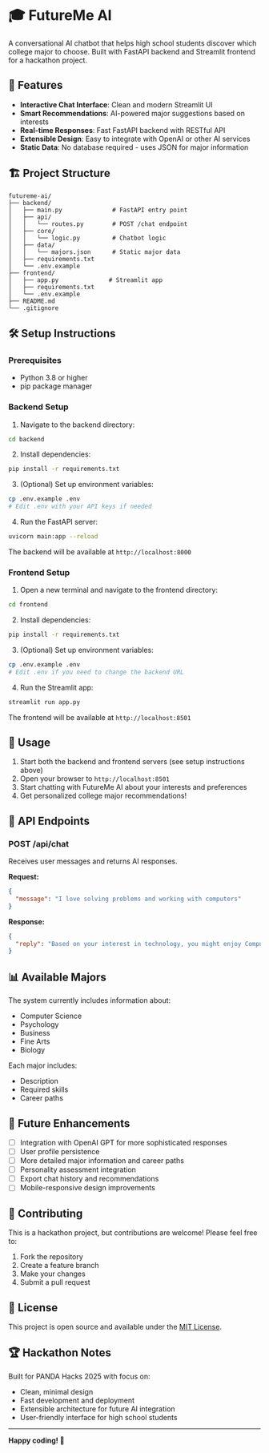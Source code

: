 # 🎓 FutureMe AI

A conversational AI chatbot that helps high school students discover which college major to choose. Built with FastAPI backend and Streamlit frontend for a hackathon project.

## 🚀 Features

- **Interactive Chat Interface**: Clean and modern Streamlit UI
- **Smart Recommendations**: AI-powered major suggestions based on interests
- **Real-time Responses**: Fast FastAPI backend with RESTful API
- **Extensible Design**: Easy to integrate with OpenAI or other AI services
- **Static Data**: No database required - uses JSON for major information

## 🏗️ Project Structure

```
futureme-ai/
├── backend/
│   ├── main.py              # FastAPI entry point
│   ├── api/
│   │   └── routes.py        # POST /chat endpoint
│   ├── core/
│   │   └── logic.py         # Chatbot logic
│   ├── data/
│   │   └── majors.json      # Static major data
│   ├── requirements.txt
│   └── .env.example
├── frontend/
│   ├── app.py              # Streamlit app
│   ├── requirements.txt
│   └── .env.example
├── README.md
└── .gitignore
```

## 🛠️ Setup Instructions

### Prerequisites
- Python 3.8 or higher
- pip package manager

### Backend Setup

1. Navigate to the backend directory:
```bash
cd backend
```

2. Install dependencies:
```bash
pip install -r requirements.txt
```

3. (Optional) Set up environment variables:
```bash
cp .env.example .env
# Edit .env with your API keys if needed
```

4. Run the FastAPI server:
```bash
uvicorn main:app --reload
```

The backend will be available at `http://localhost:8000`

### Frontend Setup

1. Open a new terminal and navigate to the frontend directory:
```bash
cd frontend
```

2. Install dependencies:
```bash
pip install -r requirements.txt
```

3. (Optional) Set up environment variables:
```bash
cp .env.example .env
# Edit .env if you need to change the backend URL
```

4. Run the Streamlit app:
```bash
streamlit run app.py
```

The frontend will be available at `http://localhost:8501`

## 🎯 Usage

1. Start both the backend and frontend servers (see setup instructions above)
2. Open your browser to `http://localhost:8501`
3. Start chatting with FutureMe AI about your interests and preferences
4. Get personalized college major recommendations!

## 🔧 API Endpoints

### POST /api/chat
Receives user messages and returns AI responses.

**Request:**
```json
{
  "message": "I love solving problems and working with computers"
}
```

**Response:**
```json
{
  "reply": "Based on your interest in technology, you might enjoy Computer Science! It involves problem-solving through code and building innovative solutions."
}
```

## 📊 Available Majors

The system currently includes information about:
- Computer Science
- Psychology  
- Business
- Fine Arts
- Biology

Each major includes:
- Description
- Required skills
- Career paths

## 🚀 Future Enhancements

- [ ] Integration with OpenAI GPT for more sophisticated responses
- [ ] User profile persistence
- [ ] More detailed major information and career paths
- [ ] Personality assessment integration
- [ ] Export chat history and recommendations
- [ ] Mobile-responsive design improvements

## 🤝 Contributing

This is a hackathon project, but contributions are welcome! Please feel free to:
1. Fork the repository
2. Create a feature branch
3. Make your changes
4. Submit a pull request

## 📝 License

This project is open source and available under the [MIT License](LICENSE).

## 🏆 Hackathon Notes

Built for PANDA Hacks 2025 with focus on:
- Clean, minimal design
- Fast development and deployment
- Extensible architecture for future AI integration
- User-friendly interface for high school students

---

**Happy coding! 🚀**